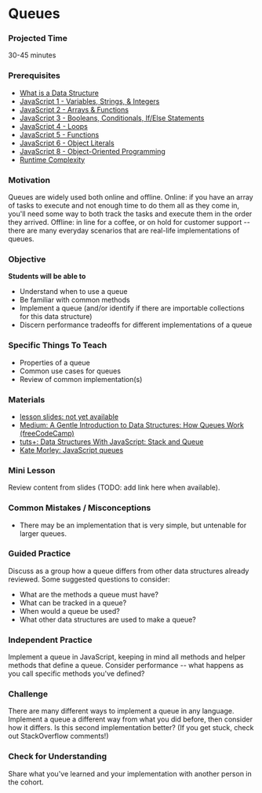 # Queues

### Projected Time
30-45 minutes

### Prerequisites
- [What is a Data Structure](https://github.com/Techtonica/curriculum/blob/master/data-structures/what-is-a-data-structure.md)
- [JavaScript 1 - Variables, Strings, & Integers](https://github.com/Techtonica/curriculum/blob/master/javascript-1/lesson-plan.md)
- [JavaScript 2 - Arrays & Functions](https://github.com/Techtonica/curriculum/blob/master/javascript-2/lesson-plan.md)
- [JavaScript 3 - Booleans, Conditionals, If/Else Statements](https://github.com/Techtonica/curriculum/blob/master/javascript-3/lesson-plan.md)
- [JavaScript 4 - Loops](https://github.com/Techtonica/curriculum/blob/master/javascript-4/lesson-plan.md)
- [JavaScript 5 - Functions](https://github.com/Techtonica/curriculum/blob/master/javascript-5/lesson-plan.md)
- [JavaScript 6 - Object Literals](https://github.com/Techtonica/curriculum/blob/master/javascript-6/object-literals.md)
- [JavaScript 8 - Object-Oriented Programming](https://github.com/Techtonica/curriculum/blob/master/javascript-8/javascript-8.md)
- [Runtime Complexity](https://github.com/Techtonica/curriculum/tree/master/runtime-complexity)

### Motivation
Queues are widely used both online and offline.  Online: if you have an array of tasks to execute and not enough time to do them all as they come in, you'll need some way to both track the tasks and execute them in the order they arrived.  Offline: in line for a coffee, or on hold for customer support -- there are many everyday scenarios that are real-life implementations of queues. 

### Objective
**Students will be able to**
- Understand when to use a queue
- Be familiar with common methods
- Implement a queue (and/or identify if there are importable collections for this data structure)
- Discern performance tradeoffs for different implementations of a queue

### Specific Things To Teach
- Properties of a queue
- Common use cases for queues
- Review of common implementation(s)

### Materials
- [lesson slides: not yet available]()
- [Medium: A Gentle Introduction to Data Structures: How Queues Work
(freeCodeCamp)](https://medium.freecodecamp.org/a-gentle-introduction-to-data-structures-how-queues-work-f8b871938e64)
- [tuts+: Data Structures With JavaScript: Stack and Queue](https://code.tutsplus.com/articles/data-structures-with-javascript-stack-and-queue--cms-23348)
- [Kate Morley: JavaScript queues](http://code.iamkate.com/javascript/queues/)

### Mini Lesson
Review content from slides (TODO: add link here when available).

### Common Mistakes / Misconceptions
- There may be an implementation that is very simple, but untenable for larger queues.

### Guided Practice
Discuss as a group how a queue differs from other data structures already reviewed.  Some suggested questions to consider:
- What are the methods a queue must have?
- What can be tracked in a queue?
- When would a queue be used?
- What other data structures are used to make a queue?

### Independent Practice
Implement a queue in JavaScript, keeping in mind all methods and helper methods that define a queue.  Consider performance -- what happens as you call specific methods you've defined?

### Challenge
There are many different ways to implement a queue in any language.  Implement a queue a different way from what you did before, then consider how it differs.  Is this second implementation better?  (If you get stuck, check out StackOverflow comments!)

### Check for Understanding
Share what you've learned and your implementation with another person in the cohort.
